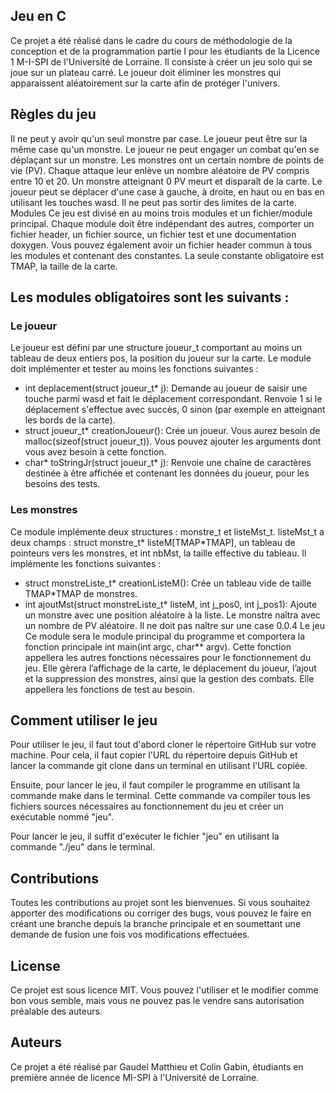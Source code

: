 ## Jeu en C
Ce projet a été réalisé dans le cadre du cours de méthodologie de la conception et de la programmation partie I pour les étudiants de la Licence 1 M-I-SPI de l'Université de Lorraine. Il consiste à créer un jeu solo qui se joue sur un plateau carré. Le joueur doit éliminer les monstres qui apparaissent aléatoirement sur la carte afin de protéger l'univers.

## Règles du jeu
Il ne peut y avoir qu'un seul monstre par case.
Le joueur peut être sur la même case qu'un monstre.
Le joueur ne peut engager un combat qu'en se déplaçant sur un monstre.
Les monstres ont un certain nombre de points de vie (PV). Chaque attaque leur enlève un nombre aléatoire de PV compris entre 10 et 20. Un monstre atteignant 0 PV meurt et disparaît de la carte.
Le joueur peut se déplacer d'une case à gauche, à droite, en haut ou en bas en utilisant les touches wasd. Il ne peut pas sortir des limites de la carte.
Modules
Ce jeu est divisé en au moins trois modules et un fichier/module principal. Chaque module doit être indépendant des autres, comporter un fichier header, un fichier source, un fichier test et une documentation doxygen. Vous pouvez également avoir un fichier header commun à tous les modules et contenant des constantes. La seule constante obligatoire est TMAP, la taille de la carte.

## Les modules obligatoires sont les suivants :

### Le joueur
Le joueur est défini par une structure joueur_t comportant au moins un tableau de deux entiers pos, la position du joueur sur la carte. Le module doit implémenter et tester au moins les fonctions suivantes :

- int deplacement(struct joueur_t* j): Demande au joueur de saisir une touche parmi wasd et fait le déplacement correspondant. Renvoie 1 si le déplacement s'effectue avec succès, 0 sinon (par exemple en atteignant les bords de la carte).
- struct joueur_t* creationJoueur(): Crée un joueur. Vous aurez besoin de malloc(sizeof(struct joueur_t)). Vous pouvez ajouter les arguments dont vous avez besoin à cette fonction.
- char* toStringJr(struct joueur_t* j): Renvoie une chaîne de caractères destinée à être affichée et contenant les données du joueur, pour les besoins des tests.
### Les monstres
Ce module implémente deux structures : monstre_t et listeMst_t. listeMst_t a deux champs : struct monstre_t* listeM[TMAP*TMAP], un tableau de pointeurs vers les monstres, et int nbMst, la taille effective du tableau. Il implémente les fonctions suivantes :

- struct monstreListe_t* creationListeM(): Crée un tableau vide de taille TMAP*TMAP de monstres.
- int ajoutMst(struct monstreListe_t* listeM, int j_pos0, int j_pos1): Ajoute un monstre avec une position aléatoire à la liste. Le monstre naîtra avec un nombre de PV aléatoire. Il ne doit pas naître sur une case
0.0.4 Le jeu
Ce module sera le module principal du programme et comportera la fonction principale
int main(int argc, char** argv). Cette fonction appellera les autres fonctions nécessaires
pour le fonctionnement du jeu. Elle gèrera l’affichage de la carte, le déplacement du joueur,
l’ajout et la suppression des monstres, ainsi que la gestion des combats. Elle appellera les
fonctions de test au besoin.

## Comment utiliser le jeu
Pour utiliser le jeu, il faut tout d'abord cloner le répertoire GitHub sur votre machine. Pour cela, il faut copier l'URL du répertoire depuis GitHub et lancer la commande git clone dans un terminal en utilisant l'URL copiée.

Ensuite, pour lancer le jeu, il faut compiler le programme en utilisant la commande make dans le terminal. Cette commande va compiler tous les fichiers sources nécessaires au fonctionnement du jeu et créer un exécutable nommé "jeu".

Pour lancer le jeu, il suffit d'exécuter le fichier "jeu" en utilisant la commande "./jeu" dans le terminal.

## Contributions
Toutes les contributions au projet sont les bienvenues. Si vous souhaitez apporter des modifications ou corriger des bugs, vous pouvez le faire en créant une branche depuis la branche principale et en soumettant une demande de fusion une fois vos modifications effectuées.

## License
Ce projet est sous licence MIT. Vous pouvez l'utiliser et le modifier comme bon vous semble, mais vous ne pouvez pas le vendre sans autorisation préalable des auteurs.

## Auteurs
Ce projet a été réalisé par Gaudel Matthieu et Colin Gabin, étudiants en première année de licence MI-SPI à l'Université de Lorraine.